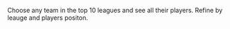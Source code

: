 Choose any team in the top 10 leagues and see all their players. Refine by leauge and players positon.
